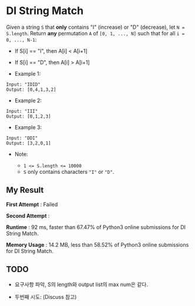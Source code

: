 # DI String Match

Given a string `S` that **only** contains "I" (increase) or "D" (decrease), let `N = S.length`.
Return **any** permutation `A` of `[0, 1, ..., N]` such that for all `i = 0, ..., N-1`:

  - If S[i] == "I", then A[i] < A[i+1]
  - If S[i] == "D", then A[i] > A[i+1]
 

- Example 1:

```
Input: "IDID"
Output: [0,4,1,3,2]
```

- Example 2:

```
Input: "III"
Output: [0,1,2,3]
```

- Example 3:

```
Input: "DDI"
Output: [3,2,0,1]
``` 

- Note:

  - `1 <= S.length <= 10000`
  - `S` only contains characters `"I"` or `"D"`.
  
  
## My Result

**First Attempt** : Failed

**Second Attempt** :

**Runtime** : 92 ms, faster than 67.47% of Python3 online submissions for DI String Match.

**Memory Usage** : 14.2 MB, less than 58.52% of Python3 online submissions for DI String Match.

## TODO

- 요구사항 파악, S의 length와 output list의 max num은 같다.

- 두번째 시도: (Discuss 참고)

